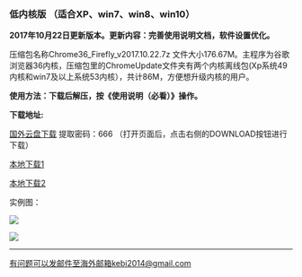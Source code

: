 ### 低内核版 （适合XP、win7、win8、win10）

**2017年10月22日更新版本。更新内容：完善使用说明文档，软件设置优化。**

压缩包名称Chrome36_Firefly_v2017.10.22.7z 文件大小176.67M。主程序为谷歌浏览器36内核，压缩包里的ChromeUpdate文件夹有两个内核离线包(Xp系统49内核和win7及以上系统53内核），共计86M，方便想升级内核的用户。

**使用方法：下载后解压，按《使用说明（必看）》操作。**

**下载地址:**

[国外云盘下载](https://nofile.io/f/gKVRb1UHO08/Chrome53_Firefly_v2017.10.22.7z) 提取密码：666 （打开页面后，点击右侧的DOWNLOAD按钮进行下载）

[本地下载1](http://45.32.141.248:8000/f/30afb538e9/?raw=1)

[本地下载2](http://108.61.224.82:8000/f/c6d8ecd08c/?raw=1)

实例图：

![](https://raw.githubusercontent.com/Alvin9999/pac2/master/firefly1.PNG)

![](https://raw.githubusercontent.com/Alvin9999/pac2/master/firefly2.png)



***

有问题可以发邮件至海外邮箱kebi2014@gmail.com
